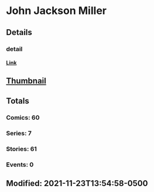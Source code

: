 # John Jackson Miller 
## Details
### detail
#### [Link](http://marvel.com/comics/creators/13474/john_jackson_miller?utm_campaign=apiRef&utm_source=225578a89fc76f3d20fbffda5d17a88d)
## [Thumbnail](http://i.annihil.us/u/prod/marvel/i/mg/b/40/image_not_available.jpg)
## Totals
### Comics: 60
### Series: 7
### Stories: 61
### Events: 0
## Modified: 2021-11-23T13:54:58-0500